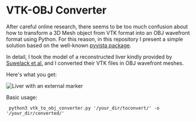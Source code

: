 # VTK-OBJ Converter
After careful online research, there seems to be too much confusion about how to transform a 3D Mesh object from VTK format into an OBJ wavefront format using Python. For this reason, in this repository I present a simple solution based on the well-known [pyvista package](https://docs.pyvista.org/).

In detail, I took the model of a reconstructed liver kindly provided by [Suwelack et al.](https://opencas.webarchiv.kit.edu/?q=PhysicsBasedShapeMatching) and I converted their VTK files in OBJ wavefront meshes.

Here's what you get:

![Liver with an external marker](https://github.com/lodeguns/VTK-OBJ/blob/master/lvertake.gif)

Basic usage:

```
 python3 vtk_to_obj_converter.py '/your_dir/toconvert/' -o '/your_dir/converted/'
```
